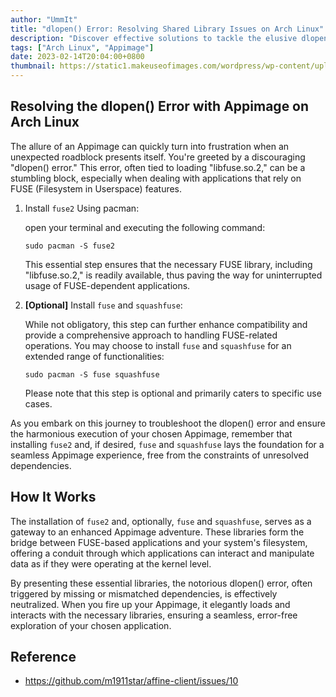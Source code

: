 ```yaml
---
author: "UmmIt"
title: "dlopen() Error: Resolving Shared Library Issues on Arch Linux"
description: "Discover effective solutions to tackle the elusive dlopen() error on Arch Linux. Learn how to troubleshoot shared library loading problems, fix application launch issues, and restore your system's stability."
tags: ["Arch Linux", "Appimage"]
date: 2023-02-14T20:04:00+0800
thumbnail: https://static1.makeuseofimages.com/wordpress/wp-content/uploads/2021/07/AppImage.jpg
---
```


## Resolving the dlopen() Error with Appimage on Arch Linux

The allure of an Appimage can quickly turn into frustration when an unexpected roadblock presents itself. You're greeted by a discouraging "dlopen() error." This error, often tied to loading "libfuse.so.2," can be a stumbling block, especially when dealing with applications that rely on FUSE (Filesystem in Userspace) features.

1. Install `fuse2` Using pacman:

   open your terminal and executing the following command:

   ```shell
   sudo pacman -S fuse2
   ```

   This essential step ensures that the necessary FUSE library, including "libfuse.so.2," is readily available, thus paving the way for uninterrupted usage of FUSE-dependent applications.

2. **[Optional]** Install `fuse` and `squashfuse`:

   While not obligatory, this step can further enhance compatibility and provide a comprehensive approach to handling FUSE-related operations. You may choose to install `fuse` and `squashfuse` for an extended range of functionalities:

   ```shell
   sudo pacman -S fuse squashfuse
   ```

   Please note that this step is optional and primarily caters to specific use cases.

As you embark on this journey to troubleshoot the dlopen() error and ensure the harmonious execution of your chosen Appimage, remember that installing `fuse2` and, if desired, `fuse` and `squashfuse` lays the foundation for a seamless Appimage experience, free from the constraints of unresolved dependencies.

## How It Works

The installation of `fuse2` and, optionally, `fuse` and `squashfuse`, serves as a gateway to an enhanced Appimage adventure. These libraries form the bridge between FUSE-based applications and your system's filesystem, offering a conduit through which applications can interact and manipulate data as if they were operating at the kernel level.

By presenting these essential libraries, the notorious dlopen() error, often triggered by missing or mismatched dependencies, is effectively neutralized. When you fire up your Appimage, it elegantly loads and interacts with the necessary libraries, ensuring a seamless, error-free exploration of your chosen application.

## Reference

- https://github.com/m1911star/affine-client/issues/10